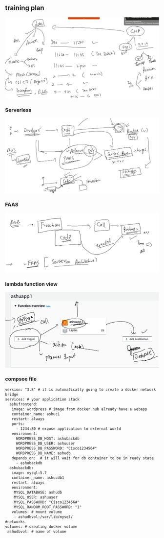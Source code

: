 ## training plan 

<img src="cna.png">

### Serverless

<img src="lambda.png">

### FAAS 

<img src="faas.png">

### lambda function view 

<img src="view.png">

### compsoe file 

```
version: "3.8" # it is automatically going to create a docker network bridge 
services: # your application stack 
  ashufrontend:
   image: wordpress # image from docker hub already have a webapp 
   container_name: ashuc1 
   restart: always 
   ports:
     - 1234:80 # expose application to external world 
   environment:
     WORDPRESS_DB_HOST: ashubackdb 
     WORDPRESS_DB_USER: ashuuser
     WORDPRESS_DB_PASSWORD: "Cisco123456#"
     WORDPRESS_DB_NAME: ashudb
   depends_on:  # it will wait for db container to be in ready state 
     - ashubackdb
  ashubackdb: 
   image: mysql:5.7
   container_name: ashucdb1 
   restart: always 
   environment:
    MYSQL_DATABASE: ashudb  
    MYSQL_USER: ashuuser
    MYSQL_PASSWORD: "Cisco123456#"
    MYSQL_RANDOM_ROOT_PASSWORD: "1"
   volumes: # mount volume 
    - ashudbvol:/var/lib/mysql/  
#networks
volumes: # creating docker volume 
 ashudbvol: # name of volume
```



